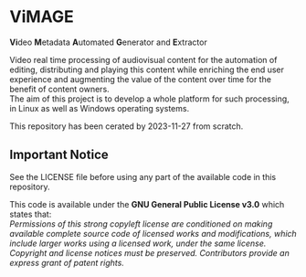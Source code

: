 # ViMAGE
**Vi**deo **M**etadata **A**utomated **G**enerator and **E**xtractor

Video real time processing of audiovisual content for the automation of editing, distributing and playing this content while enriching the end user experience and augmenting the value of the content over time for the benefit of content owners.  
The aim of this project is to develop a whole platform for such processing, in Linux as well as Windows operating systems.

This repository has been cerated by 2023-11-27 from scratch.


## Important Notice
See the LICENSE file before using any part of the available code in this repository.  

This code is available under the **GNU General Public License v3.0** which states that:    
_Permissions of this strong copyleft license are conditioned on making available complete source code of licensed works and modifications, which include larger works using a licensed work, under the same license. Copyright and license notices must be preserved. Contributors provide an express grant of patent rights._
